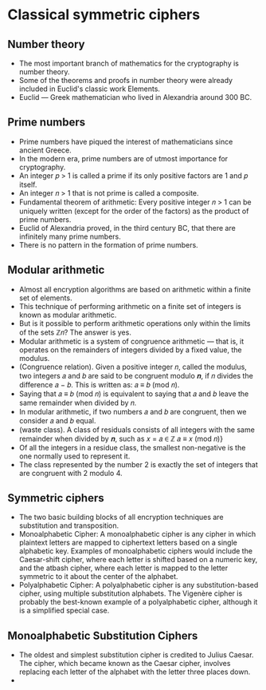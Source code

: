 # Classical symmetric ciphers

## Number theory
- The most important branch of mathematics for the cryptography is number theory.
- Some of the theorems and proofs in number theory were already included in Euclid's classic work Elements.
- Euclid — Greek mathematician who lived in Alexandria around 300 BC.

## Prime numbers
- Prime numbers have piqued the interest of mathematicians since ancient Greece.
- In the modern era, prime numbers are of utmost importance for cryptography.
- An integer 𝑝 > 1 is called a prime if its only positive factors are 1 and 𝑝 itself.
- An integer 𝑛 > 1 that is not prime is called a composite.
- Fundamental theorem of arithmetic: Every positive integer 𝑛 > 1 can be uniquely written (except for the order of the factors) as the product of prime numbers.
- Euclid of Alexandria proved, in the third century BC, that there are infinitely many prime numbers.
- There is no pattern in the formation of prime numbers.

## Modular arithmetic
- Almost all encryption algorithms are based on arithmetic within a finite set of elements.
- This technique of performing arithmetic on a finite set of integers is known as modular arithmetic.
- But is it possible to perform arithmetic operations only within the limits of the sets ℤ𝑛? The answer is yes.
- Modular arithmetic is a system of congruence arithmetic — that is, it operates on the remainders of integers divided by a fixed value, the modulus.
- (Congruence relation). Given a positive integer 𝑛, called the modulus, two integers 𝑎 and 𝑏 are said to be congruent modulo 𝒏, if 𝑛 divides the difference 𝑎 − 𝑏. This is written as: 𝑎 ≡ 𝑏 (mod 𝑛).
- Saying that 𝑎 ≡ 𝑏 (mod 𝑛) is equivalent to saying that 𝑎 and 𝑏 leave the same remainder when divided by 𝑛.
- In modular arithmetic, if two numbers 𝑎 and 𝑏 are congruent, then we consider 𝑎 and 𝑏 equal.
- (waste class). A class of residuals consists of all integers with the same remainder when divided by 𝒏, such as 𝑥 = 𝑎 ∈ ℤ 𝑎 ≡ 𝑥 (mod 𝑛)}
- Of all the integers in a residue class, the smallest non-negative is the one normally used to represent it.
- The class represented by the number 2 is exactly the set of integers that are congruent with 2 modulo 4.

## Symmetric ciphers

- The two basic building blocks of all encryption techniques are substitution and transposition.
- Monoalphabetic Cipher: A monoalphabetic cipher is any cipher in which plaintext letters are mapped to ciphertext letters based on a single alphabetic key. Examples of monoalphabetic ciphers would include the Caesar-shift cipher, where each letter is shifted based on a numeric key, and the atbash cipher, where each letter is mapped to the letter symmetric to it about the center of the alphabet.
- Polyalphabetic Cipher: A polyalphabetic cipher is any substitution-based cipher, using multiple substitution alphabets. The Vigenère cipher is probably the best-known example of a polyalphabetic cipher, although it is a simplified special case.

## Monoalphabetic Substitution Ciphers
- The oldest and simplest substitution cipher is credited to Julius Caesar. The cipher, which became known as the Caesar cipher, involves replacing each letter of the alphabet with the letter three places down.
- 



